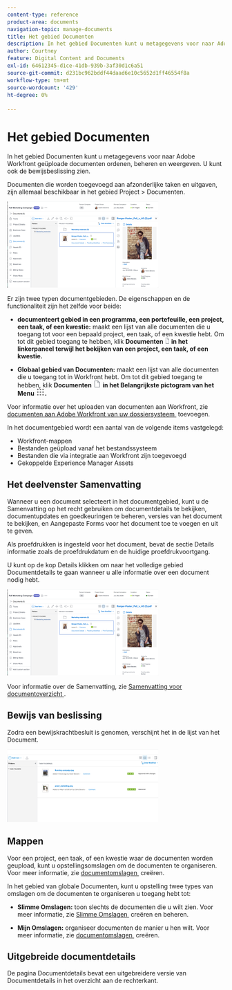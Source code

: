 ```yaml
---
content-type: reference
product-area: documents
navigation-topic: manage-documents
title: Het gebied Documenten
description: In het gebied Documenten kunt u metagegevens voor naar Adobe Workfront geüploade documenten ordenen, beheren en weergeven. U kunt ook de bewijsbeslissing zien.
author: Courtney
feature: Digital Content and Documents
exl-id: 64612345-d1ce-41db-939b-3af30d1c6a51
source-git-commit: d231bc962bddf44daad6e10c5652d1ff46554f8a
workflow-type: tm+mt
source-wordcount: '429'
ht-degree: 0%

---
```


# Het gebied Documenten

In het gebied Documenten kunt u metagegevens voor naar Adobe Workfront geüploade documenten ordenen, beheren en weergeven. U kunt ook de bewijsbeslissing zien.

Documenten die worden toegevoegd aan afzonderlijke taken en uitgaven, zijn allemaal beschikbaar in het gebied Project > Documenten.

![&#x200B; gebied van Documenten &#x200B;](assets/documents-area-v2-350x199.png)

Er zijn twee typen documentgebieden. De eigenschappen en de functionaliteit zijn het zelfde voor beide:

* **documenteert gebied in een programma, een portefeuille, een project, een taak, of een kwestie:** maakt een lijst van alle documenten die u toegang tot voor een bepaald project, een taak, of een kwestie hebt. Om tot dit gebied toegang te hebben, klik **Documenten ![&#x200B; pictogram van Documenten &#x200B;](assets/document-icon-12x14.png) in het linkerpaneel terwijl het bekijken van een project, een taak, of een kwestie.**

* **Globaal gebied van Documenten:** maakt een lijst van alle documenten die u toegang tot in Workfront hebt. Om tot dit gebied toegang te hebben, klik **Documenten ![&#x200B; pictogram van Documenten &#x200B;](assets/document-icon.png) in het Belangrijkste pictogram van het Menu ![&#x200B; Belangrijkste &#x200B;](assets/main-menu-icon.png).**

Voor informatie over het uploaden van documenten aan Workfront, zie [&#x200B; documenten aan Adobe Workfront van uw dossiersysteem &#x200B;](../../documents/adding-documents-to-workfront/add-documents-from-file-system.md) toevoegen.


In het documentgebied wordt een aantal van de volgende items vastgelegd:

* Workfront-mappen
* Bestanden geüpload vanaf het bestandssysteem
* Bestanden die via integratie aan Workfront zijn toegevoegd
* Gekoppelde Experience Manager Assets

## Het deelvenster Samenvatting

Wanneer u een document selecteert in het documentgebied, kunt u de Samenvatting op het recht gebruiken om documentdetails te bekijken, documentupdates en goedkeuringen te beheren, versies van het document te bekijken, en Aangepaste Forms voor het document toe te voegen en uit te geven.

Als proefdrukken is ingesteld voor het document, bevat de sectie Details informatie zoals de proefdrukdatum en de huidige proefdrukvoortgang.

U kunt op de kop Details klikken om naar het volledige gebied Documentdetails te gaan wanneer u alle informatie over een document nodig hebt.

![&#x200B; gebied van Documenten &#x200B;](assets/documents-area-v2-350x199.png)

Voor informatie over de Samenvatting, zie [&#x200B; Samenvatting voor documentoverzicht &#x200B;](../../documents/managing-documents/summary-for-documents.md).

## Bewijs van beslissing

Zodra een bewijskrachtbesluit is genomen, verschijnt het in de lijst van het Document.

![&#x200B; besluit van het Bewijs in documentlijst &#x200B;](assets/proof-decision---doc-list-350x168.png)

## Mappen

Voor een project, een taak, of een kwestie waar de documenten worden geupload, kunt u opstellingsomslagen om de documenten te organiseren. Voor meer informatie, zie [&#x200B; documentomslagen &#x200B;](../../documents/organizing-documents/create-documents-folder.md) creëren.

In het gebied van globale Documenten, kunt u opstelling twee types van omslagen om de documenten te organiseren u toegang hebt tot:

* **Slimme Omslagen:** toon slechts de documenten die u wilt zien. Voor meer informatie, zie [&#x200B; Slimme Omslagen &#x200B;](../../documents/organizing-documents/create-manage-smart-folders.md) creëren en beheren.

* **Mijn Omslagen:** organiseer documenten de manier u hen wilt. Voor meer informatie, zie [&#x200B; documentomslagen &#x200B;](../../documents/organizing-documents/create-documents-folder.md) creëren.

## Uitgebreide documentdetails

De pagina Documentdetails bevat een uitgebreidere versie van Documentdetails in het overzicht aan de rechterkant.
